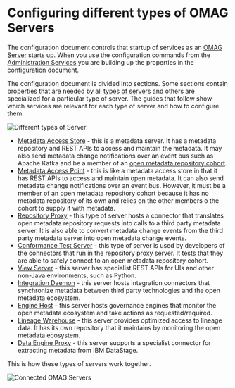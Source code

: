 <!-- SPDX-License-Identifier: CC-BY-4.0 -->
<!-- Copyright Contributors to the Egeria project. -->

# Configuring different types of OMAG Servers

The configuration document controls that startup of services as an [OMAG Server](/concepts/omag-server) starts up.  When you use the configuration commands from the [Administration Services](/services/admin-services/overview) you are building up the properties in the configuration document.

The configuration document is divided into sections.  Some sections contain properties that are needed by all [types of servers](/concepts/omag-server/#types-of-omag-server) and others are specialized for a particular type of server.  The guides that follow show which services are relevant for each type of server and how to configure them.

![Different types of Server](/concepts/types-of-omag-servers.svg)


* [Metadata Access Store](configuring-a-metadata-access-store.md) - this is a metadata server.  It has a metadata repository and REST APIs to access and maintain the metadata.  It may also send metadata change notifications over an event bus such as Apache Kafka and be a member of an [open metadata repository cohort](/concepts/cohort-member).
* [Metadata Access Point](configuring-a-metadata-access-store.md) - this is like a metadata access store in that it has REST APIs to access and maintain open metadata.  It can also send metadata change notifications over an event bus.  However, it must be a member of an open metadata repository cohort because it has no metadata repository of its own and relies on the other members o the cohort to supply it with metadata. 
* [Repository Proxy](configuring-a-repository-proxy.md) - this type of server hosts a connector that translates open metadata repository requests into calls to a third party metadata server.  It is also able to convert metadata change events from the third party metadata server into open metadata change events.
* [Conformance Test Server](configuring-a-conformance-test-server.md) - this type of server is used by developers of the connectors that run in the repository proxy server. It tests that they are able to safely connect to an open metadata repository cohort.
* [View Server](configuring-a-view-server.md) - this server has specialist REST APIs for UIs and other non-Java environments, such as Python.
* [Integration Daemon](configuring-an-integration-daemon.md) - this server hosts integration connectors that synchronize metadata between third party technologies and the open metadata ecosystem.
* [Engine Host](configuring-an-engine-host.md) - this server hosts governance engines that monitor the open metadata ecosystem and take actions as requested/required.
* [Lineage Warehouse](configuring-a-lineage-warehouse.md) - this server provides optimized access to lineage data.  It has its own repository that it maintains by monitoring the open metadata ecosystem.
* [Data Engine Proxy](configuring-a-data-engine-proxy-server.md) - this server supports a specialist connector for extracting metadata from IBM DataStage.


This is how these types of servers work together.

![Connected OMAG Servers](/introduction/egeria-solution-components)
